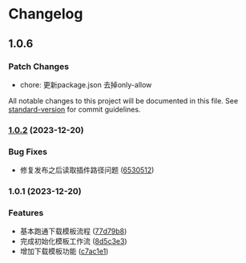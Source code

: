 # Changelog

## 1.0.6

### Patch Changes

- chore: 更新package.json 去掉only-allow

All notable changes to this project will be documented in this file. See [standard-version](https://github.com/conventional-changelog/standard-version) for commit guidelines.

### [1.0.2](https://github.com/enforcer-squad/ufs/compare/v1.0.1...v1.0.2) (2023-12-20)

### Bug Fixes

- 修复发布之后读取插件路径问题 ([6530512](https://github.com/enforcer-squad/ufs/commit/65305123c508d8893cb15b1495c754320de87630))

### 1.0.1 (2023-12-20)

### Features

- 基本跑通下载模板流程 ([77d79b8](https://github.com/enforcer-squad/ufs/commit/77d79b8b3567e6a6b572a89d8ab34a9ebe0916dc))
- 完成初始化模板工作流 ([8d5c3e3](https://github.com/enforcer-squad/ufs/commit/8d5c3e31e75c3ca25eb0b7953744c4a4683e2361))
- 增加下载模板功能 ([c7ac1e1](https://github.com/enforcer-squad/ufs/commit/c7ac1e13b5ce6a0b02f6fa500224ba4185ea4f58))
